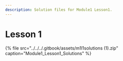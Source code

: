 ```yaml
---
description: Solution files for Module1 Lesson1.
---
```


# Lesson 1

{% file src="../../../.gitbook/assets/m1l1solutions \(1\).zip" caption="Module1\_Lesson1\_Solutions" %}

 

